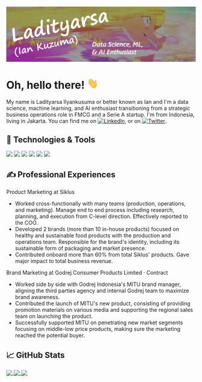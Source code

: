 [![Header](https://github.com/IanKuzuma/IanKuzuma/blob/f0f6e8c84ddcadb8f387af7a75cd0b6628f3c54e/readme_header.png "Header")](https://github.com/IanKuzuma)

# Oh, hello there! <img src="https://github.com/IanKuzuma/IanKuzuma/blob/3b99c8de00cb2a9a8e95edac4cc6b851787b5f89/wave.gif" width="30px" height="30px" />

My name is Ladityarsa Ilyankusuma or better known as Ian and I'm a data science, machine learning, and AI enthusiast transitioning from a strategic business operations role in FMCG and a Serie A startup. I'm from Indonesia, living in Jakarta. You can find me on [![LinkedIn][3.2]][3], or on [![Twitter][1.2]][1].

## 🔧 Technologies & Tools
![](https://img.shields.io/badge/OS-Windows-informational?style=flat&logo=windows&logoColor=white&color=2bbc8a)
![](https://img.shields.io/badge/Code-Python-informational?style=flat&logo=python&logoColor=white&color=2bbc8a)
![](https://img.shields.io/badge/Shell-Bash-informational?style=flat&logo=gnu-bash&logoColor=white&color=2bbc8a)
![](https://img.shields.io/badge/Tools-PostgreSQL-informational?style=flat&logo=postgresql&logoColor=white&color=2bbc8a)
![](https://img.shields.io/badge/Tools-Docker-informational?style=flat&logo=docker&logoColor=white&color=2bbc8a)
![](https://img.shields.io/badge/Cloud-Digital_Ocean-informational?style=flat&logo=digitalocean&logoColor=white&color=2bbc8a)

## &#x270d; Professional Experiences

Product Marketing at Siklus

- Worked cross-functionally with many teams (production, operations, and marketing). Manage end to end process including research, planning, and execution from C-level direction. Effectively reported to the COO.
- Developed 2 brands (more than 10 in-house products) focused on healthy and sustainable food products with the production and operations team. Responsible for the brand's identity, including its sustainable form of packaging and market presence.
- Contributed onboard more than 60% from total Siklus' products. Gave major impact to total business revenue.

Brand Marketing at Godrej Consumer Products Limited · Contract

- Worked side by side with Godrej Indonesia's MITU brand manager, aligning the third parties agency and internal Godrej team to maximize brand awareness.
- Contributed the launch of MITU's new product, consisting of providing promotion materials on various media and supporting the regional sales team on launching the product.
- Successfully supported MITU on penetrating new market segments focusing on middle-low price products, making sure the marketing reached the potential buyer.

## &#x1f4c8; GitHub Stats

<a href="https://github.com/MartinHeinz/MartinHeinz">
  <img align="center" src="https://github-readme-stats.vercel.app/api/top-langs/?username=MartinHeinz&hide=java,html,tex&title_color=ffffff&text_color=c9cacc&icon_color=2bbc8a&bg_color=1d1f21&langs_count=3" />
</a>
<!-- <a href="https://github.com/MartinHeinz/MartinHeinz">
  <img align="center" src="https://github-readme-stats.vercel.app/api?username=MartinHeinz&show_icons=true&line_height=27&count_private=true&title_color=ffffff&text_color=c9cacc&icon_color=2bbc8a&bg_color=1d1f21" alt="Martin's GitHub Stats" />
</a> -->

<a href="https://github.com/MartinHeinz/python-project-blueprint">
  <img align="center" src="https://github-readme-stats.vercel.app/api/pin/?username=MartinHeinz&repo=python-project-blueprint&title_color=ffffff&text_color=c9cacc&icon_color=2bbc8a&bg_color=1d1f21" />
</a>


<a href="https://github.com/MartinHeinz/go-project-blueprint">
  <img align="center" src="https://github-readme-stats.vercel.app/api/pin/?username=MartinHeinz&repo=go-project-blueprint&title_color=ffffff&text_color=c9cacc&icon_color=2bbc8a&bg_color=1d1f21" />
</a>    

<!-- links to social media icons -->

<!-- icons with padding -->

[1.1]: http://i.imgur.com/tXSoThF.png (twitter icon with padding)
[2.1]: http://i.imgur.com/0o48UoR.png (github icon with padding)

<!-- icons without padding -->

[1.2]: http://i.imgur.com/wWzX9uB.png (twitter icon without padding)
[2.2]: http://i.imgur.com/9I6NRUm.png (github icon without padding)
[3.2]: https://raw.githubusercontent.com/MartinHeinz/MartinHeinz/master/linkedin-3-16.png (LinkedIn icon without padding)


<!-- links to your social media accounts -->

[1]: https://x.com/IanKuzuma42
[2]: https://github.com/IanKuzuma
[3]: https://www.linkedin.com/in/ladityarsa-ian/


<!-- Resources -->
<!-- Icons: https://simpleicons.org/ -->
<!-- GitHub Stats: https://github.com/anuraghazra/github-readme-stats -->
<!-- Emojis: https://emojipedia.org/emoji/ -->
<!-- HTML Emojis: https://www.fileformat.info/index.htm -->
<!-- Shields: https://shields.io/ -->
<!-- Awesome GitHub Profile README: https://github.com/abhisheknaiidu/awesome-github-profile-readme -->
